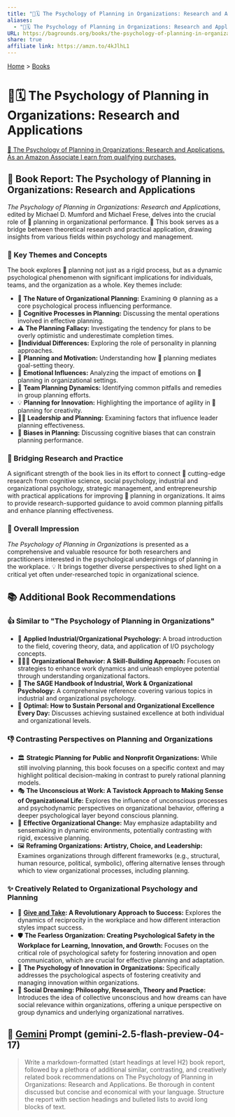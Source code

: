 ```yaml
---
title: "🏢🗓️ The Psychology of Planning in Organizations: Research and Applications"
aliases:
  - "🏢🗓️ The Psychology of Planning in Organizations: Research and Applications"
URL: https://bagrounds.org/books/the-psychology-of-planning-in-organizations-research-and-applications
share: true
affiliate link: https://amzn.to/4kJlhL1
---
```

[Home](../index.md) > [Books](./index.md)  
# 🏢🗓️ The Psychology of Planning in Organizations: Research and Applications  
[🛒 The Psychology of Planning in Organizations: Research and Applications. As an Amazon Associate I earn from qualifying purchases.](https://amzn.to/4kJlhL1)  
  
## 📖 Book Report: The Psychology of Planning in Organizations: Research and Applications  
  
*The Psychology of Planning in Organizations: Research and Applications*, edited by Michael D. Mumford and Michael Frese, delves into the crucial role of 🧠 planning in organizational performance. 🌉 This book serves as a bridge between theoretical research and practical application, drawing insights from various fields within psychology and management.  
  
### 🔑 Key Themes and Concepts  
  
The book explores 🧭 planning not just as a rigid process, but as a dynamic psychological phenomenon with significant implications for individuals, teams, and the organization as a whole. Key themes include:  
  
* 🧩 **The Nature of Organizational Planning:** Examining ⚙️ planning as a core psychological process influencing performance.  
* 🧠 **Cognitive Processes in Planning:** Discussing the mental operations involved in effective planning.  
* ⚠️ **The Planning Fallacy:** Investigating the tendency for plans to be overly optimistic and underestimate completion times.  
* 🧍**Individual Differences:** Exploring the role of personality in planning approaches.  
* 🎯 **Planning and Motivation:** Understanding how 🧭 planning mediates goal-setting theory.  
* 🥲 **Emotional Influences:** Analyzing the impact of emotions on 🧭 planning in organizational settings.  
* 🤝 **Team Planning Dynamics:** Identifying common pitfalls and remedies in group planning efforts.  
* 💡 **Planning for Innovation:** Highlighting the importance of agility in 🧭 planning for creativity.  
* 🧑‍💼 **Leadership and Planning:** Examining factors that influence leader planning effectiveness.  
* 🚧 **Biases in Planning:** Discussing cognitive biases that can constrain planning performance.  
  
### 🔗 Bridging Research and Practice  
  
A significant strength of the book lies in its effort to connect 🔬 cutting-edge research from cognitive science, social psychology, industrial and organizational psychology, strategic management, and entrepreneurship with practical applications for improving 🧭 planning in organizations. It aims to provide research-supported guidance to avoid common planning pitfalls and enhance planning effectiveness.  
  
### 💭 Overall Impression  
  
*The Psychology of Planning in Organizations* is presented as a comprehensive and valuable resource for both researchers and practitioners interested in the psychological underpinnings of planning in the workplace. 💡 It brings together diverse perspectives to shed light on a critical yet often under-researched topic in organizational science.  
  
## 📚 Additional Book Recommendations  
  
### 👍 Similar to "The Psychology of Planning in Organizations"  
  
* 🏢 **Applied Industrial/Organizational Psychology:** A broad introduction to the field, covering theory, data, and application of I/O psychology concepts.  
* 🧑‍🤝‍🧑 **Organizational Behavior: A Skill-Building Approach:** Focuses on strategies to enhance work dynamics and unleash employee potential through understanding organizational factors.  
* 📖 **The SAGE Handbook of Industrial, Work & Organizational Psychology:** A comprehensive reference covering various topics in industrial and organizational psychology.  
* 🥇 **Optimal: How to Sustain Personal and Organizational Excellence Every Day:** Discusses achieving sustained excellence at both individual and organizational levels.  
  
### 👎 Contrasting Perspectives on Planning and Organizations  
  
* 🏛️ **Strategic Planning for Public and Nonprofit Organizations:** While still involving planning, this book focuses on a specific context and may highlight political decision-making in contrast to purely rational planning models.  
* 🎭 **The Unconscious at Work: A Tavistock Approach to Making Sense of Organizational Life:** Explores the influence of unconscious processes and psychodynamic perspectives on organizational behavior, offering a deeper psychological layer beyond conscious planning.  
* 🔄 **Effective Organizational Change:** May emphasize adaptability and sensemaking in dynamic environments, potentially contrasting with rigid, excessive planning.  
* 🖼️ **Reframing Organizations: Artistry, Choice, and Leadership:** Examines organizations through different frameworks (e.g., structural, human resource, political, symbolic), offering alternative lenses through which to view organizational processes, including planning.  
  
### ✨ Creatively Related to Organizational Psychology and Planning  
  
* 🤝 **[Give and Take](./give-and-take.md): A Revolutionary Approach to Success:** Explores the dynamics of reciprocity in the workplace and how different interaction styles impact success.  
* 🛡️ **The Fearless Organization: Creating Psychological Safety in the Workplace for Learning, Innovation, and Growth:** Focuses on the critical role of psychological safety for fostering innovation and open communication, which are crucial for effective planning and adaptation.  
* 🧠 **The Psychology of Innovation in Organizations:** Specifically addresses the psychological aspects of fostering creativity and managing innovation within organizations.  
* 💭 **Social Dreaming: Philosophy, Research, Theory and Practice:** Introduces the idea of collective unconscious and how dreams can have social relevance within organizations, offering a unique perspective on group dynamics and underlying organizational narratives.  
  
## 💬 [Gemini](../software/gemini.md) Prompt (gemini-2.5-flash-preview-04-17)  
> Write a markdown-formatted (start headings at level H2) book report, followed by a plethora of additional similar, contrasting, and creatively related book recommendations on The Psychology of Planning in Organizations: Research and Applications. Be thorough in content discussed but concise and economical with your language. Structure the report with section headings and bulleted lists to avoid long blocks of text.